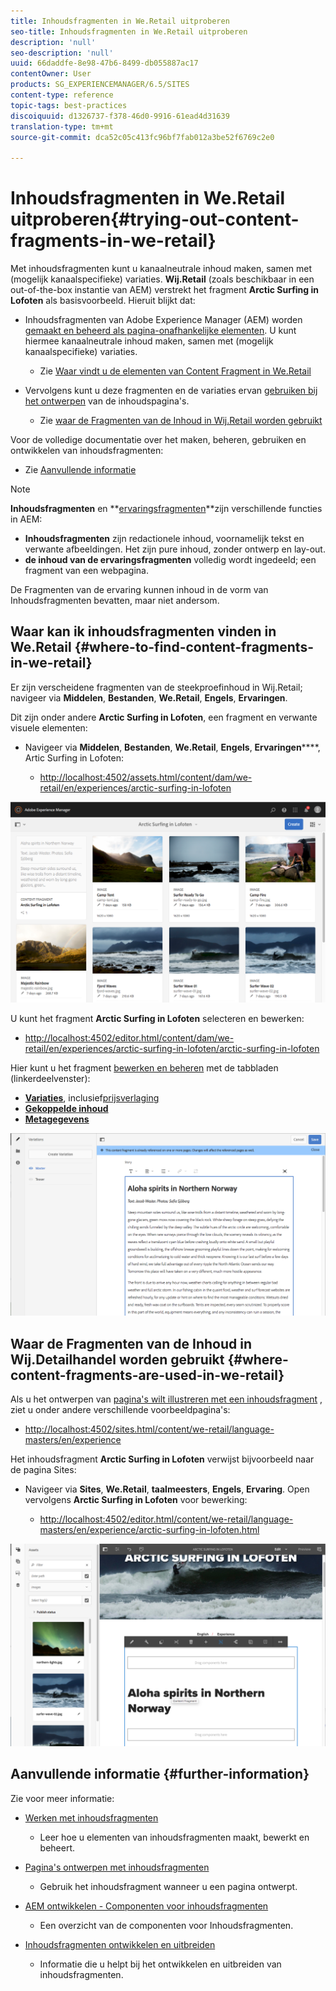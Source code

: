 ```yaml
---
title: Inhoudsfragmenten in We.Retail uitproberen
seo-title: Inhoudsfragmenten in We.Retail uitproberen
description: 'null'
seo-description: 'null'
uuid: 66daddfe-8e98-47b6-8499-db055887ac17
contentOwner: User
products: SG_EXPERIENCEMANAGER/6.5/SITES
content-type: reference
topic-tags: best-practices
discoiquuid: d1326737-f378-46d0-9916-61ead4d31639
translation-type: tm+mt
source-git-commit: dca52c05c413fc96bf7fab012a3be52f6769c2e0

---
```



# Inhoudsfragmenten in We.Retail uitproberen{#trying-out-content-fragments-in-we-retail}

Met inhoudsfragmenten kunt u kanaalneutrale inhoud maken, samen met (mogelijk kanaalspecifieke) variaties. **Wij.Retail** (zoals beschikbaar in een out-of-the-box instantie van AEM) verstrekt het fragment **Arctic Surfing in Lofoten** als basisvoorbeeld. Hieruit blijkt dat:

* Inhoudsfragmenten van Adobe Experience Manager (AEM) worden [gemaakt en beheerd als pagina-onafhankelijke elementen](/help/assets/content-fragments.md). U kunt hiermee kanaalneutrale inhoud maken, samen met (mogelijk kanaalspecifieke) variaties.

   * Zie [Waar vindt u de elementen van Content Fragment in We.Retail](#where-to-find-content-fragments-in-we-retail)

* Vervolgens kunt u deze fragmenten en de variaties ervan [gebruiken bij het ontwerpen](/help/sites-authoring/content-fragments.md) van de inhoudspagina&#39;s.

   * Zie [waar de Fragmenten van de Inhoud in Wij.Retail worden gebruikt](#where-content-fragments-are-used-in-we-retail)

Voor de volledige documentatie over het maken, beheren, gebruiken en ontwikkelen van inhoudsfragmenten:

* Zie [Aanvullende informatie](#further-information)

>[!NOTE]
>
>**Inhoudsfragmenten** en **[ervaringsfragmenten](/help/sites-authoring/experience-fragments.md)**zijn verschillende functies in AEM:
>
>* **Inhoudsfragmenten** zijn redactionele inhoud, voornamelijk tekst en verwante afbeeldingen. Het zijn pure inhoud, zonder ontwerp en lay-out.
>* **de inhoud van de ervaringsfragmenten** volledig wordt ingedeeld; een fragment van een webpagina.
>
>
De Fragmenten van de ervaring kunnen inhoud in de vorm van Inhoudsfragmenten bevatten, maar niet andersom.

## Waar kan ik inhoudsfragmenten vinden in We.Retail {#where-to-find-content-fragments-in-we-retail}

Er zijn verscheidene fragmenten van de steekproefinhoud in Wij.Retail; navigeer via **Middelen**, **Bestanden**, **We.Retail**, **Engels**, **Ervaringen**.

Dit zijn onder andere **Arctic Surfing in Lofoten**, een fragment en verwante visuele elementen:

* Navigeer via **Middelen**, **Bestanden**, **We.Retail**, **Engels**, **Ervaringen******, Artic Surfing in Lofoten:

   * [http://localhost:4502/assets.html/content/dam/we-retail/en/experiences/arctic-surfing-in-lofoten](http://localhost:4502/assets.html/content/dam/we-retail/en/experiences/arctic-surfing-in-lofoten)

![cf-44](assets/cf-44.png)

U kunt het fragment **Arctic Surfing in Lofoten** selecteren en bewerken:

* [http://localhost:4502/editor.html/content/dam/we-retail/en/experiences/arctic-surfing-in-lofoten/arctic-surfing-in-lofoten](http://localhost:4502/editor.html/content/dam/we-retail/en/experiences/arctic-surfing-in-lofoten/arctic-surfing-in-lofoten)

Hier kunt u het fragment [bewerken en beheren](/help/assets/content-fragments.md) met de tabbladen (linkerdeelvenster):

<!--![](do-not-localize/cf-45-aa.png) ![](do-not-localize/cf-45-a.png) ASSET does not exist-->

* **[Variaties](/help/assets/content-fragments-variations.md)**, inclusief[prijsverlaging](/help/assets/content-fragments-markdown.md)
* **[Gekoppelde inhoud](/help/assets/content-fragments-assoc-content.md)**
* **[Metagegevens](/help/assets/content-fragments-metadata.md)**

![cf-46](assets/cf-46.png)

## Waar de Fragmenten van de Inhoud in Wij.Detailhandel worden gebruikt {#where-content-fragments-are-used-in-we-retail}

Als u het ontwerpen van [pagina&#39;s wilt illustreren met een inhoudsfragment](/help/sites-authoring/content-fragments.md) , ziet u onder andere verschillende voorbeeldpagina&#39;s:

* [http://localhost:4502/sites.html/content/we-retail/language-masters/en/experience](http://localhost:4502/sites.html/content/we-retail/language-masters/en/experience)

Het inhoudsfragment **Arctic Surfing in Lofoten** verwijst bijvoorbeeld naar de pagina Sites:

* Navigeer via **Sites**, **We.Retail**, **taalmeesters**, **Engels**, **Ervaring**. Open vervolgens **Arctic Surfing in Lofoten** voor bewerking:

   * [http://localhost:4502/editor.html/content/we-retail/language-masters/en/experience/arctic-surfing-in-lofoten.html](http://localhost:4502/editor.html/content/we-retail/language-masters/en/experience/arctic-surfing-in-lofoten.html)

![cf-53](assets/cf-53.png)

## Aanvullende informatie {#further-information}

Zie voor meer informatie:

* [Werken met inhoudsfragmenten](/help/assets/content-fragments.md)

   * Leer hoe u elementen van inhoudsfragmenten maakt, bewerkt en beheert.

* [Pagina&#39;s ontwerpen met inhoudsfragmenten](/help/sites-authoring/content-fragments.md)

   * Gebruik het inhoudsfragment wanneer u een pagina ontwerpt.

* [AEM ontwikkelen - Componenten voor inhoudsfragmenten](/help/sites-developing/components-content-fragments.md)

   * Een overzicht van de componenten voor Inhoudsfragmenten.

* [Inhoudsfragmenten ontwikkelen en uitbreiden](/help/sites-developing/customizing-content-fragments.md)

   * Informatie die u helpt bij het ontwikkelen en uitbreiden van inhoudsfragmenten.

